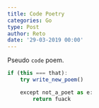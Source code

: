 ```yaml
---
title: Code Poetry
categories: Go
type: Post
author: Reto
date: '29-03-2019 00:00'
---
```

Pseudo `code` poem.

```js
if (this === that):
    try write_new_poem()

    except not_a_poet as e:
        return fuack
```
